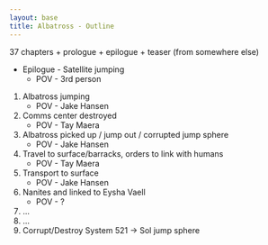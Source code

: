 ```yaml
---
layout: base
title: Albatross - Outline
---
```

37 chapters + prologue + epilogue + teaser (from somewhere else)


* Epilogue - Satellite jumping
    * POV - 3rd person

1. Albatross jumping
    * POV - Jake Hansen
1. Comms center destroyed
    * POV - Tay Maera
1. Albatross picked up / jump out / corrupted jump sphere
    * POV - Jake Hansen
1. Travel to surface/barracks, orders to link with humans
    * POV - Tay Maera
1. Transport to surface
    * POV - Jake Hansen
1. Nanites and linked to Eysha Vaell
    * POV - ?
1. ...
1. ...
1. Corrupt/Destroy System 521 -> Sol jump sphere